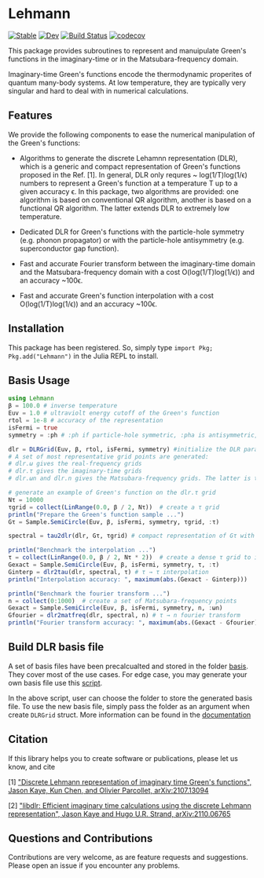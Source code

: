 # Lehmann

[![Stable](https://img.shields.io/badge/docs-stable-blue.svg)](https://numericaleft.github.io/Lehmann.jl/dev)
[![Dev](https://img.shields.io/badge/docs-dev-blue.svg)](https://numericaleft.github.io/Lehmann.jl/dev)
[![Build Status](https://github.com/kunyuan/Lehmann.jl/workflows/CI/badge.svg)](https://github.com/numericaleft/Lehmann.jl/actions)
[![codecov](https://codecov.io/gh/numericaleft/Lehmann.jl/branch/main/graph/badge.svg?token=Uia7j4DnR9)](https://codecov.io/gh/numericaleft/Lehmann.jl)
<!-- [![Coverage](https://codecov.io/gh/kunyuan/Lehmann.jl/branch/master/graph/badge.svg)](https://codecov.io/gh/kunyuan/Lehmann.jl) -->

This package provides subroutines to represent and manuipulate Green's functions in the imaginary-time or in the Matsubara-frequency domain. 

Imaginary-time Green's functions encode the thermodynamic properites of quantum many-body systems. At low temperature, they are typically very singular and hard to deal with in numerical calculations. 

## Features
We provide the following components to ease the numerical manipulation of the Green's functions:

- Algorithms to generate the discrete Lehamnn representation (DLR), which is a generic and  compact representation of Green's functions proposed in the Ref. [1]. In general, DLR only requres ~ log(1/T)log(1/ϵ) numbers to represent a Green's function at a temperature T up to a given accuracy ϵ. In this package, two algorithms are provided: one algorithm is based on conventional QR algorithm, another is based on a functional QR algorithm. The latter extends DLR to extremely low temperature.

- Dedicated DLR for Green's functions with the particle-hole symmetry (e.g. phonon propagator) or with the particle-hole antisymmetry (e.g. superconductor gap function).

- Fast and accurate Fourier transform between the imaginary-time domain and the Matsubara-frequency domain with a cost O(log(1/T)log(1/ϵ)) and an accuracy ~100ϵ.

- Fast and accurate Green's function interpolation with a cost O(log(1/T)log(1/ϵ)) and an accuracy ~100ϵ.

## Installation

This package has been registered. So, simply type `import Pkg; Pkg.add("Lehmann")` in the Julia REPL to install.

## Basis Usage
```julia
using Lehmann
β = 100.0 # inverse temperature
Euv = 1.0 # ultraviolt energy cutoff of the Green's function
rtol = 1e-8 # accuracy of the representation
isFermi = true
symmetry = :ph # :ph if particle-hole symmetric, :pha is antisymmetric, :none if there is no symmetry

dlr = DLRGrid(Euv, β, rtol, isFermi, symmetry) #initialize the DLR parameters and basis
# A set of most representative grid points are generated:
# dlr.ω gives the real-frequency grids
# dlr.τ gives the imaginary-time grids
# dlr.ωn and dlr.n gives the Matsubara-frequency grids. The latter is the integer version.

# generate an example of Green's function on the dlr.τ grid
Nτ = 10000
τgrid = collect(LinRange(0.0, β / 2, Nτ))  # create a τ grid
println("Prepare the Green's function sample ...")
Gτ = Sample.SemiCircle(Euv, β, isFermi, symmetry, τgrid, :τ)

spectral = tau2dlr(dlr, Gτ, τgrid) # compact representation of Gτ with only ~20 coefficients!

println("Benchmark the interpolation ...")
τ = collect(LinRange(0.0, β / 2, Nτ * 2))  # create a dense τ grid to interpolate
Gexact = Sample.SemiCircle(Euv, β, isFermi, symmetry, τ, :τ)
Ginterp = dlr2tau(dlr, spectral, τ) # τ → τ interpolation
println("Interpolation accuracy: ", maximum(abs.(Gexact - Ginterp)))

println("Benchmark the fourier transform ...")
n = collect(0:1000)  # create a set of Matsubara-frequency points
Gexact = Sample.SemiCircle(Euv, β, isFermi, symmetry, n, :ωn)
Gfourier = dlr2matfreq(dlr, spectral, n) # τ → n fourier transform
println("Fourier transform accuracy: ", maximum(abs.(Gexact - Gfourier)))
```

## Build DLR basis file
 A set of basis files have been precalcualted and stored in the folder [basis](basis/). They cover most of the use cases. For edge case, you may generate your own basis file use this [script](build.jl).

 In the above script, user can choose the folder to store the generated basis file. To use the new basis file, simply pass the folder as an argument when create ``DLRGrid`` struct. More information can be found in the [documentation](https://numericaleft.github.io/Lehmann.jl/dev/lib/dlr/)

## Citation

If this library helps you to create software or publications, please let
us know, and cite

[1] ["Discrete Lehmann representation of imaginary time Green's functions", Jason Kaye, Kun Chen, and Olivier Parcollet, arXiv:2107.13094](https://arxiv.org/abs/2107.13094)

[2] ["libdlr: Efficient imaginary time calculations using the discrete Lehmann representation", Jason Kaye and Hugo U.R. Strand, arXiv:2110.06765](https://arxiv.org/abs/2110.06765)

## Questions and Contributions

Contributions are very welcome, as are feature requests and suggestions. Please open an issue if you encounter any problems.